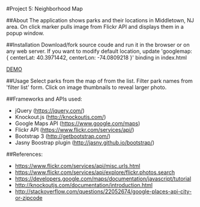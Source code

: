 
#Project 5:  Neighborhood Map

##About
The application shows parks and their locations in Middletown, NJ area. 
On click marker pulls image from Flickr API and displays them in a popup window.

##Installation
Download/fork source coude and run it in the browser or on any web server. 
If you want to modify default location, update 'googlemap: { centerLat:  40.3971442, centerLon: -74.0809218  }' 
binding in index.html

[DEMO](http://gitty-hubby.github.io/)

##Usage
Select parks from the map of from the list.
Filter park names from 'filter list' form.
Click on image thumbnails to reveal larger photo.

##Frameworks and APIs used:
- jQuery (https://jquery.com/)
- Knockout.js (http://knockoutjs.com/)
- Google Maps API (https://www.google.com/maps)
- Flickr API (https://www.flickr.com/services/api/)
- Bootstrap 3 (http://getbootstrap.com/)
- Jasny Boostrap plugin (http://jasny.github.io/bootstrap/) 


##References:
- https://www.flickr.com/services/api/misc.urls.html
- https://www.flickr.com/services/api/explore/flickr.photos.search
- https://developers.google.com/maps/documentation/javascript/tutorial
- http://knockoutjs.com/documentation/introduction.html
- http://stackoverflow.com/questions/22052674/google-places-api-city-or-zipcode
